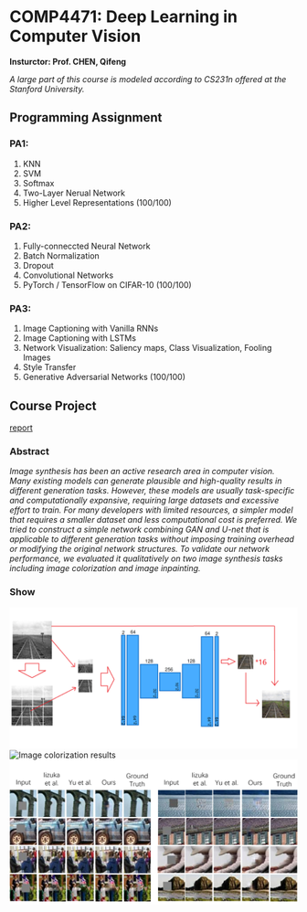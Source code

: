 # COMP4471: Deep Learning in Computer Vision

**Insturctor: Prof. CHEN, Qifeng**

*A large part of this course is modeled according to CS231n offered at the Stanford University.*

## Programming Assignment

### PA1:
1. KNN
2. SVM
3. Softmax
4. Two-Layer Nerual Network
5. Higher Level Representations
(100/100)

### PA2:
1. Fully-conneccted Neural Network
2. Batch Normalization
3. Dropout
4. Convolutional Networks
5. PyTorch / TensorFlow on CIFAR-10
(100/100)

### PA3:
1. Image Captioning with Vanilla RNNs
2. Image Captioning with LSTMs
3. Network Visualization: Saliency maps, Class Visualization, Fooling Images
4. Style Transfer
5. Generative Adversarial Networks
(100/100)

## Course Project

[report](./project/report.pdf)

### Abstract
*Image synthesis has been an active research area in computer
vision. Many existing models can generate plausible
and high-quality results in different generation tasks. However,
these models are usually task-specific and computationally
expansive, requiring large datasets and excessive
effort to train. For many developers with limited resources,
a simpler model that requires a smaller dataset and less
computational cost is preferred. We tried to construct a simple
network combining GAN and U-net that is applicable to
different generation tasks without imposing training overhead
or modifying the original network structures. To validate
our network performance, we evaluated it qualitatively
on two image synthesis tasks including image colorization
and image inpainting.*

### Show
![Overall Model](./project/model.png)
![Image colorization results](./project/color.png)
![Image inpainting results](./project/mask.png)